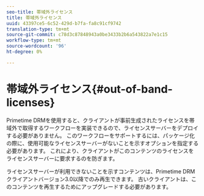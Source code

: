 ```yaml
---
seo-title: 帯域外ライセンス
title: 帯域外ライセンス
uuid: 43397ce5-6c52-429d-b7fa-fa8c91cf9742
translation-type: tm+mt
source-git-commit: c78d3c87848943a0be3433b2b6a543822a7e1c15
workflow-type: tm+mt
source-wordcount: '96'
ht-degree: 0%

---
```



# 帯域外ライセンス{#out-of-band-licenses}

Primetime DRMを使用すると、クライアントが事前生成されたライセンスを帯域外で取得するワークフローを実装できるので、ライセンスサーバーをデプロイする必要がありません。 このワークフローをサポートするには、パッケージ化の際に、使用可能なライセンスサーバーがないことを示すオプションを指定する必要があります。 これにより、クライアントがこのコンテンツのライセンスをライセンスサーバーに要求するのを防ぎます。

ライセンスサーバーが利用できないことを示すコンテンツは、Primetime DRMクライアントバージョン3.0以降でのみ再生できます。 古いクライアントは、このコンテンツを再生するためにアップグレードする必要があります。
